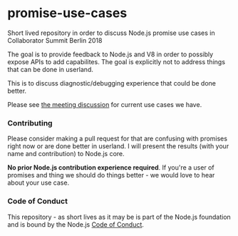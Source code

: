 # promise-use-cases

Short lived repository in order to discuss Node.js promise use cases in Collaborator Summit Berlin 2018

The goal is to provide feedback to Node.js and V8 in order to possibly expose APIs to add capabilites. The goal is explicitly not to address things that can be done in userland. 

This is to discuss diagnostic/debugging experience that could be done better.

Please see [the meeting discussion](./meeting-discussion.md) for current use cases we have.

### Contributing

Please consider making a pull request for that are confusing with promises right now or are done better in userland. I will present the results (with your name and contribution) to Node.js core.

**No prior Node.js contribution experience required**. If you're a user of promises and thing we should do things better - we would love to hear about your use case.

### Code of Conduct

This repository - as short lives as it may be is part of the Node.js foundation and is bound by the Node.js [Code of Conduct](https://github.com/nodejs/admin/blob/master/CODE_OF_CONDUCT.md).
